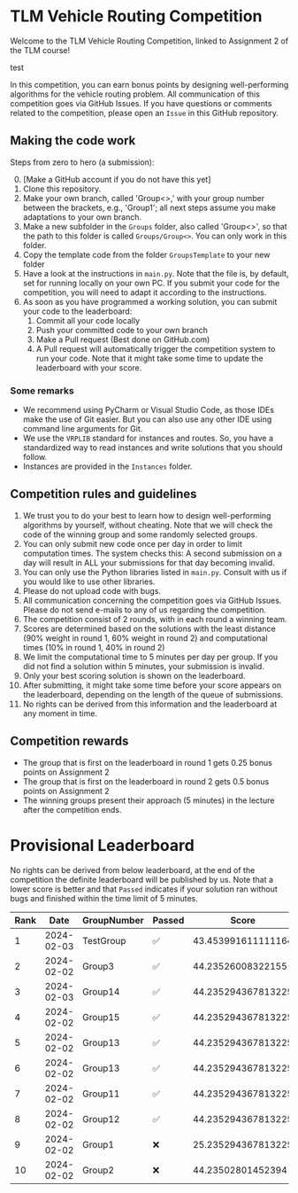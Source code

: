 # TLM Vehicle Routing Competition

Welcome to the TLM Vehicle Routing Competition, linked to Assignment 2 of the TLM course!

test

In this competition, you can earn bonus points by designing well-performing algorithms for the vehicle routing problem.
All communication of this competition goes via GitHub Issues.
If you have questions or comments related to the competition, please open an `Issue` in this GitHub repository.

## Making the code work

Steps from zero to hero (a submission):

0. [Make a GitHub account if you do not have this yet]
1. Clone this repository.
2. Make your own branch, called 'Group<>,' with your group number between the brackets, e.g., 'Group1'; all next steps assume you make adaptations to your own branch.
3. Make a new subfolder in the `Groups` folder, also called 'Group<>', so that the path to this folder is called `Groups/Group<>`. You can only work in this folder.
4. Copy the template code from the folder `GroupsTemplate` to your new folder
5. Have a look at the instructions in `main.py`. Note that the file is, by default, set for running locally on your own PC. If you submit your code for the competition, you will need to adapt it according to the instructions.
6. As soon as you have programmed a working solution, you can submit your code to the leaderboard:
   1. Commit all your code locally
   2. Push your committed code to your own branch
   3. Make a Pull request (Best done on GitHub.com)
   4. A Pull request will automatically trigger the competition system to run your code. Note that it might take some time to update the leaderboard with your score.

### Some remarks
* We recommend using PyCharm or Visual Studio Code, as those IDEs make the use of Git easier. But you can also use any other IDE using command line arguments for Git.
* We use the `VRPLIB` standard for instances and routes. So, you have a standardized way to read instances and write solutions that you should follow.
* Instances are provided in the `Instances` folder.

## Competition rules and guidelines

1. We trust you to do your best to learn how to design well-performing algorithms by yourself, without cheating. Note that we will check the code of the winning group and some randomly selected groups.
2. You can only submit new code once per day in order to limit computation times. The system checks this: A second submission on a day will result in ALL your submissions for that day becoming invalid.
3. You can only use the Python libraries listed in `main.py`. Consult with us if you would like to use other libraries.
4. Please do not upload code with bugs.
5. All communication concerning the competition goes via GitHub Issues. Please do not send e-mails to any of us regarding the competition.
6. The competition consist of 2 rounds, with in each round a winning team.
7. Scores are determined based on the solutions with the least distance (90% weight in round 1, 60% weight in round 2) and computational times (10% in round 1, 40% in round 2)
8. We limit the computational time to 5 minutes per day per group. If you did not find a solution within 5 minutes, your submission is invalid.
9. Only your best scoring solution is shown on the leaderboard. 
10. After submitting, it might take some time before your score appears on the leaderboard, depending on the length of the queue of submissions.
11. No rights can be derived from this information and the leaderboard at any moment in time.

## Competition rewards

* The group that is first on the leaderboard in round 1 gets 0.25 bonus points on Assignment 2
* The group that is first on the leaderboard in round 2 gets 0.5 bonus points on Assignment 2
* The winning groups present their approach (5 minutes) in the lecture after the competition ends.

# Provisional Leaderboard

No rights can be derived from below leaderboard, at the end of the competition the definite leaderboard will be published by us.
Note that a lower score is better and that `Passed` indicates if your solution ran without bugs and finished within the time limit of 5 minutes.

<!-- LEADERBOARD_START -->
| Rank | Date | GroupNumber | Passed | Score | Runtime |
| ------ | ------------ | ------------------- |-------------| ------- | ------- |
| 1 | 2024-02-03 | TestGroup | ✅ | 43.453991611111164 | 0.00s |
| 2 | 2024-02-02 | Group3 | ✅ | 44.23526008322155 | 0.00s |
| 3 | 2024-02-03 | Group14 | ✅ | 44.235294367813225 | 0.00s |
| 4 | 2024-02-02 | Group15 | ✅ | 44.235294367813225 | 0.00s |
| 5 | 2024-02-02 | Group13 | ✅ | 44.235294367813225 | 0.00s |
| 6 | 2024-02-02 | Group13 | ✅ | 44.235294367813225 | 0.00s |
| 7 | 2024-02-02 | Group11 | ✅ | 44.235294367813225 | 0.00s |
| 8 | 2024-02-02 | Group12 | ✅ | 44.235294367813225 | 0.00s |
| 9 | 2024-02-02 | Group1 | ❌ | 25.235294367813225 | 0.00s |
| 10 | 2024-02-02 | Group2 | ❌ | 44.23502801452394 | 0.01s |
<!-- LEADERBOARD_END -->
